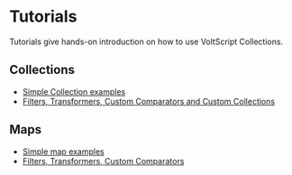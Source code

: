 # Tutorials

Tutorials give hands-on introduction on how to use VoltScript Collections.

## Collections

- [Simple Collection examples](1-simpleCollection.md)
- [Filters, Transformers, Custom Comparators and Custom Collections](2-filterCollection.md)

## Maps

- [Simple map examples](1-simpleMap.md)
- [Filters, Transformers, Custom Comparators](2-filterMap.md)